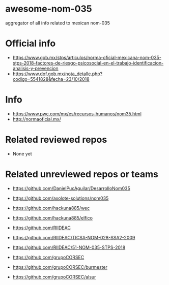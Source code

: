 # awesome-nom-035
aggregator of all info related to mexican nom-035

# Official info
- https://www.gob.mx/stps/articulos/norma-oficial-mexicana-nom-035-stps-2018-factores-de-riesgo-psicosocial-en-el-trabajo-identificacion-analisis-y-prevencion
- https://www.dof.gob.mx/nota_detalle.php?codigo=5541828&fecha=23/10/2018


# Info
- https://www.pwc.com/mx/es/recursos-humanos/nom35.html
- http://normaoficial.mx/

# Related reviewed repos
- None yet

# Related unreviewed repos or teams
- https://github.com/DanielPucAguilar/DesarrolloNom035
- https://github.com/axolote-solutions/nom035

- https://github.com/hackuna885/wec
- https://github.com/hackuna885/elfico

- https://github.com/RIIDEAC
- https://github.com/RIIDEAC/TICSA-NOM-028-SSA2-2009
- https://github.com/RIIDEAC/51-NOM-035-STPS-2018

- https://github.com/grupoCORSEC
- https://github.com/grupoCORSEC/burmester
- https://github.com/grupoCORSEC/alsur


